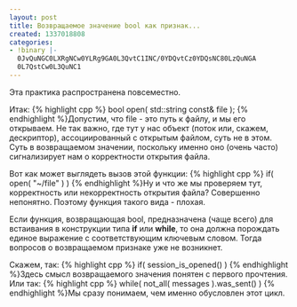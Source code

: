 ```yaml
---
layout: post
title: Возвращаемое значение bool как признак...
created: 1337018808
categories:
- !binary |-
  0JvQuNGC0LXRgNCw0YLRg9GA0L3QvtC1INC/0YDQvtCz0YDQsNC80LzQuNGA
  0L7QstCw0L3QuNC1
---
```

Эта практика распространена повсеместно.

Итак:
{% highlight cpp %}
bool open( std::string const& file );
{% endhighlight %}Допустим, что file - это путь к файлу, и мы его открываем. Не так важно, где тут у нас объект (поток или, скажем, дескриптор), ассоциированный с открытым файлом, суть не в этом. Суть в возвращаемом значении, поскольку именно оно (очень часто) сигнализирует нам о корректности открытия файла.

Вот как может выглядеть вызов этой функции:
{% highlight cpp %}
if( open( "~/file" ) )
{% endhighlight %}Ну и что же мы проверяем тут, корректность или некорректность открытия файла? Совершенно непонятно. Поэтому функция такого вида - плохая.

Если функция, возвращающая bool, предназначена (чаще всего) для встаивания в конструкции типа **if** или **while**, то она должна порождать единое выражение с соответствующим ключевым словом. Тогда вопросов о возвращаемом признаке уже не возникнет.

Скажем, так:
{% highlight cpp %}
if( session_is_opened() )
{% endhighlight %}Здесь смысл возвращаемого значения понятен с первого прочтения. Или так:
{% highlight cpp %}
while( not_all( messages ).was_sent() )
{% endhighlight %}Мы сразу понимаем, чем именно обусловлен этот цикл.
